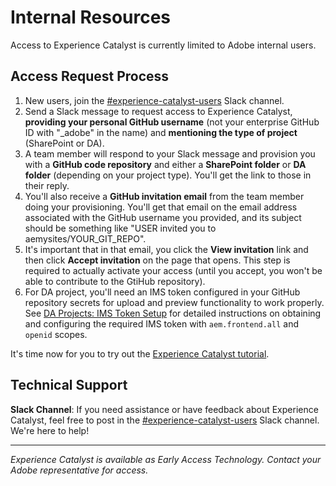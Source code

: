 # Internal Resources

Access to Experience Catalyst is currently limited to Adobe internal users.

## Access Request Process

1. New users, join the [#experience-catalyst-users](https://adobe.enterprise.slack.com/archives/experience-catalyst-users) Slack channel.
2. Send a Slack message to request access to Experience Catalyst, **providing your personal GitHub username** (not your enterprise GitHub ID with "_adobe" in the name) and **mentioning the type of project** (SharePoint or DA).
3. A team member will respond to your Slack message and provision you with a **GitHub code repository** and either a **SharePoint folder** or **DA folder** (depending on your project type). You'll get the link to those in their reply.
4. You'll also receive a **GitHub invitation email** from the team member doing your provisioning. You'll get that email on the email address associated with the GitHub username you provided, and its subject should be something like "USER invited you to aemysites/YOUR_GIT_REPO".
5. It's important that in that email, you click the **View invitation** link and then click **Accept invitation** on the page that opens. This step is required to actually activate your access (until you accept, you won't be able to contribute to the GtiHub repository).
6. For DA project, you'll need an IMS token configured in your GitHub repository secrets for upload and preview functionality to work properly. See [DA Projects: IMS Token Setup](DA-IMS-token-setup.md) for detailed instructions on obtaining and configuring the required IMS token with `aem.frontend.all` and `openid` scopes.

It's time now for you to try out the [Experience Catalyst tutorial](tutorial.md).

## Technical Support

**Slack Channel**: If you need assistance or have feedback about Experience Catalyst, feel free to post in the [#experience-catalyst-users](https://adobe.enterprise.slack.com/archives/experience-catalyst-users) Slack channel. We're here to help!

---

*Experience Catalyst is available as Early Access Technology. Contact your Adobe representative for access.*
